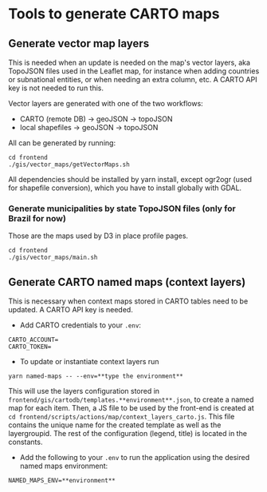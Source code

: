 # Tools to generate CARTO maps

## Generate vector map layers

This is needed when an update is needed on the map's vector layers, aka TopoJSON files used in the Leaflet map, for instance when adding countries or subnational entities, or when needing an extra column, etc. A CARTO API key is not needed to run this.

Vector layers are generated with one of the two workflows:
- CARTO (remote DB) -> geoJSON -> topoJSON
- local shapefiles -> geoJSON -> topoJSON

All can be generated by running:
```
cd frontend
./gis/vector_maps/getVectorMaps.sh
```

All dependencies should be installed by yarn install, except ogr2ogr (used for shapefile conversion), which you have to install globally with GDAL.

### Generate municipalities by state TopoJSON files (only for Brazil for now)

Those are the maps used by D3 in place profile pages.

```
cd frontend
./gis/vector_maps/main.sh
```

## Generate CARTO named maps (context layers)

This is necessary when context maps stored in CARTO tables need to be updated. A CARTO API key is needed.

- Add CARTO credentials to your `.env`:
```
CARTO_ACCOUNT=
CARTO_TOKEN=
```
- To update or instantiate context layers run
```
yarn named-maps -- --env=**type the environment**
```
This will use the layers configuration stored in `frontend/gis/cartodb/templates.**environment**.json`, to create a named map for each item. Then, a JS file to be used by the front-end is created at `cd frontend/scripts/actions/map/context_layers_carto.js`. This file contains the unique name for the created template as well as the layergroupid. The rest of the configuration (legend, title) is located in the constants.

- Add the following to your `.env` to run the application using the desired named maps environment:
```
NAMED_MAPS_ENV=**environment**
```
